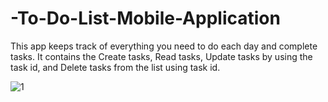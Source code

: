 # -To-Do-List-Mobile-Application
This app keeps track of everything you need to do each day and complete tasks. It contains the Create tasks, Read tasks, Update tasks by using the task id, and Delete tasks from the list using task id.


![1](https://github.com/kayana30/-To-Do-List-Mobile-Application/assets/90521483/7d80321f-f16c-49f1-ae46-7784d0265421)

